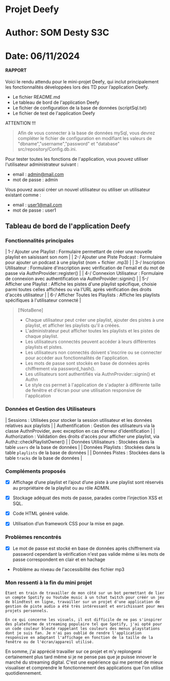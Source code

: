 # Projet Deefy
# Author: SOM Desty S3C
# Date: 06/11/2024

#### RAPPORT ####
Voici le rendu attendu pour le mini-projet Deefy, qui inclut principalement les fonctionnalités développées lors des TD pour l’application Deefy.

- Le fichier README.md
- Le tableau de bord de l'application Deefy
- Le fichier de configuration de la base de données (scriptSql.txt)
- Le fichier de test de l'application Deefy

ATTENTION !!!
> Afin de vous connecter à la base de données mySql, vous devrez compléter le fichier de configuration en modifiant les valeurs de "dbname","username","password" et "database" src/repository/Config.db.ini.

Pour tester toutes les fonctions de l'application, vous pouvez utiliser l'utilisateur administrateur suivant :
- email : admin@mail.com
- mot de passe : admin

Vous pouvez aussi créer un nouvel utilisateur ou utiliser un utilisateur existant comme :
- email : user1@mail.com
- mot de passe : user1

## Tableau de bord de l'application Deefy

### Fonctionnalités principales

| 1-/ Ajouter une Playlist : Formulaire permettant de créer une nouvelle playlist en saisissant son nom |
| 2-/ Ajouter une Piste Podcast : Formulaire pour ajouter un podcast à une playlist (nom + fichier .mp3) |
| 3-/ Inscription Utilisateur : Formulaire d'inscription avec vérification de l'email et du mot de passe via 
 AuthnProvider::register()                                                                                   |
| 4-/ Connexion Utilisateur : Formulaire de connexion avec authentification via AuthnProvider::signin()       |
| 5-/ Afficher une Playlist : Affiche les pistes d'une playlist spécifique, choisie parmi toutes celles affichées ou via l'URL après vérification des droits d'accès utilisateur |
| 6-/ Afficher Toutes les Playlists : Affiche les playlists spécifiques à l'utilisateur connecté |

> [!NotaBene]
> - Chaque utilisateur peut créer une playlist, ajouter des pistes à une playlist, et afficher les playlists qu'il a créées.
> - L'administrateur peut afficher toutes les playlists et les pistes de chaque playlist.
> - Les utilisateurs connectés peuvent accéder à leurs différentes playlists et pistes.
> - Les utilisateurs non connectés doivent s'inscrire ou se connecter pour accéder aux fonctionnalités de l'application.
> - Les mots de passe sont stockés en base de données après chiffrement via password_hash().
> - Les utilisateurs sont authentifiés via AuthnProvider::signin() et Authn
> - Le style css permet à l'application de s'adapter à différente taille de fenêtre et d'écran pour une utilisation responsive de l'application

### Données et Gestion des Utilisateurs

| Sessions : Utilisées pour stocker la session utilisateur et les données relatives aux playlists |
| Authentification : Gestion des utilisateurs via la classe AuthnProvider, avec exception en cas d'erreur 
 d'identification                                                                                           |
| Authorization : Validation des droits d'accès pour afficher une playlist, via Authz::checkPlaylistOwner() |
| Données Utilisateurs : Stockées dans la table `users` de la base de données |
| Données Playlists : Stockées dans la table `playlists` de la base de données |
| Données Pistes : Stockées dans la table `tracks` de la base de données |

###  Compléments proposés

- [x] Affichage d’une playlist et l’ajout d’une piste à une playlist sont réservés au propriétaire de la playlist ou au rôle ADMIN.
- [x] Stockage adéquat des mots de passe, parades contre l’injection XSS et SQL.
- [x] Code HTML généré valide.
- [x] Utilisation d’un framework CSS pour la mise en page.


### Problèmes rencontrés
- [x] Le mot de passe est stocké en base de données après chiffrement via password cependant la vérification n'est pas valide même si les mots de passe correspondent en clair et en hachage
- Problème au niveau de l'accessibilité des fichier mp3


### Mon ressenti à la fin du mini projet 

    Étant en train de travailler de mon côté sur un bot permettant de lier un compte Spotify ou Youtube music à un tchat twitch pour créér un jeu de blindtest en ligne, travailler sur un projet d'une application de gestion de piste audio a été très intéressant et enrichissant pour mes projets personnels.

    En ce qui concerne les visuels, il est difficile de ne pas s'inspirer des plateforme de streaming populaire tel que Spotify, j'ai opté pour un code couleur bleuté rappelant les couleurs des menus playstations dont je suis fan. Je n'ai pas oublié de rendre l'application responsive en adaptant l'affichage en fonction de la taille de la fenêtre ou de l'écran/appareil utilisé.

En somme, j'ai apprécié travailler sur ce projet et m'y replongerai certainement plus tard même si je ne pense pas que je puisse innover le marché du streaming digital. C'est une expérience qui me permet de mieux visualiser et comprendre le fonctionnement des applications que l'on utilise quotidiennement. 
